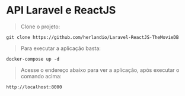 # API Laravel e ReactJS

> Clone o projeto: <br>

```
git clone https://github.com/herlandio/Laravel-ReactJS-TheMovieDB
```

> Para executar a aplicação basta: <br>

```
docker-compose up -d
```
> Acesse o endereço abaixo para ver a aplicação, após executar o comando acima:

```
http://localhost:8000
```